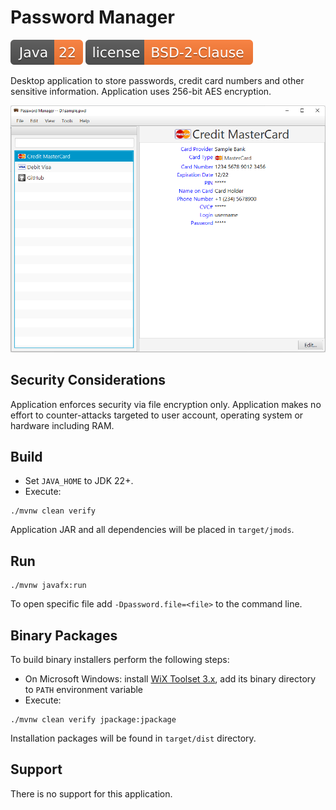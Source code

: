# Password Manager

![JDK](docs/java.svg)
[![License](docs/license.svg)](LICENSE)

Desktop application to store passwords, credit card numbers and other sensitive information. 
Application uses 256-bit AES encryption.

![Screenshot](docs/main-window.png)

## Security Considerations

Application enforces security via file encryption only. Application makes no effort to counter-attacks targeted 
to user account, operating system or hardware including RAM.

## Build

* Set ```JAVA_HOME``` to JDK 22+.
* Execute:

```shell script
./mvnw clean verify
```

Application JAR and all dependencies will be placed in ```target/jmods```.

## Run

```shell script
./mvnw javafx:run
```

To open specific file add ```-Dpassword.file=<file>``` to the command line.

## Binary Packages

To build binary installers perform the following steps:
* On Microsoft Windows: install [WiX Toolset 3.x](https://github.com/wixtoolset/wix3/releases), add its binary 
directory to ```PATH``` environment variable
* Execute:

```shell script
./mvnw clean verify jpackage:jpackage
```

Installation packages will be found in ```target/dist``` directory.

## Support

There is no support for this application.
